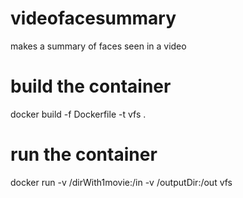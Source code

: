 # videofacesummary
makes a summary of faces seen in a video

# build the container
docker build -f Dockerfile -t vfs .

# run the container
docker run -v /dirWith1movie:/in -v /outputDir:/out vfs
